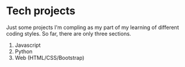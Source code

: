 # Tech projects

Just some projects I'm compling as my part of my learning of different coding styles. So far, there are only three sections.

1. Javascript
2. Python
3. Web (HTML/CSS/Bootstrap)